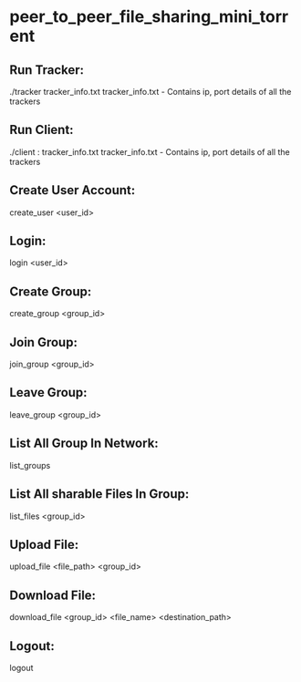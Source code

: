 # peer_to_peer_file_sharing_mini_torrent
## Run Tracker:
./tracker tracker_info.txt
   tracker_info.txt - Contains ip, port details of all the trackers
## Run Client:
./client <IP>:<PORT> tracker_info.txt
  tracker_info.txt - Contains ip, port details of all the trackers
## Create User Account:
create_user <user_id> <passwd>
## Login:
login <user_id> <passwd>
## Create Group:
create_group <group_id>
## Join Group:
join_group <group_id>
## Leave Group:
leave_group <group_id>
## List All Group In Network:
list_groups
## List All sharable Files In Group:
list_files <group_id>
## Upload File:
upload_file <file_path> <group_id>
## Download File:
download_file <group_id> <file_name> <destination_path>
## Logout:
logout
